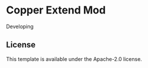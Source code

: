 # Copper Extend Mod

Developing

## License

This template is available under the Apache-2.0 license. 
